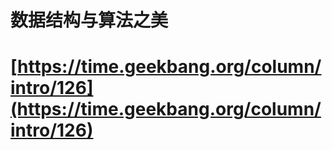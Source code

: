# 数据结构与算法之美 

# [https://time.geekbang.org/column/intro/126](https://time.geekbang.org/column/intro/126)
